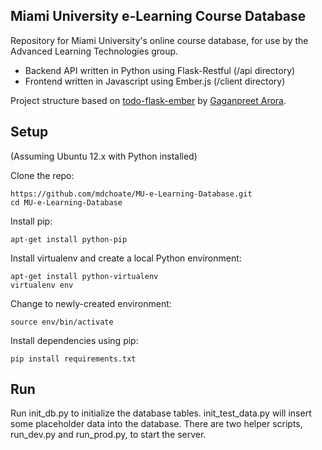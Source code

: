 ## Miami University e-Learning Course Database

Repository for Miami University's online course database, for use by the
Advanced Learning Technologies group. 

* Backend API written in Python using Flask-Restful (/api directory)
* Frontend written in Javascript using Ember.js (/client directory)

Project structure based on [todo-flask-ember](https://github.com/gaganpreet/todo-flask-ember) by [Gaganpreet Arora](https://github.com/gaganpreet).

## Setup

(Assuming Ubuntu 12.x with Python installed)

Clone the repo: 

    https://github.com/mdchoate/MU-e-Learning-Database.git
    cd MU-e-Learning-Database

Install pip:

    apt-get install python-pip

Install virtualenv and create a local Python environment:

    apt-get install python-virtualenv
    virtualenv env

Change to newly-created environment:

    source env/bin/activate

Install dependencies using pip:

    pip install requirements.txt

## Run

Run init\_db.py to initialize the database tables. init\_test\_data.py will
insert some placeholder data into the database. There are two helper scripts, 
run\_dev.py and run\_prod.py, to start the server.

